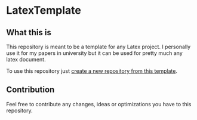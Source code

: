 # LatexTemplate

## What this is
This repository is meant to be a template for any Latex project. I personally use it for my papers in university but it can be used for pretty much any latex document.

To use this repository just [create a new repository from this template](https://docs.github.com/en/github/creating-cloning-and-archiving-repositories/creating-a-repository-on-github/creating-a-repository-from-a-template).

## Contribution
Feel free to contribute any changes, ideas or optimizations you have to this repository.

